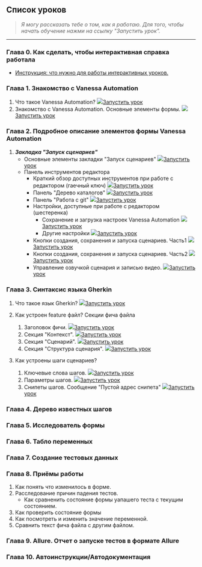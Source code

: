 ﻿## Список уроков
> *Я могу рассказать тебе о том, как я работаю. Для того, чтобы начать обучение нажми на ссылку "Запустить урок".*
---
### Глава 0. Как сделать, чтобы интерактивная справка работала
   * [Инструкция: что нужно для работы интерактивных уроков.](https://github.com/Pr-Mex/vanessa-automation/blob/develop/docs/InteractiveHelp/SettingUpInteractiveHelp.md)


### Глава 1. Знакомство с Vanessa Automation
   1. Что такое Vanessa Automation? ![](mortarboard.png)[Запустить урок](ЧтоТакоеVanessaAutomation)
   1. Знакомство с Vanessa Automation. Основные элементы формы. ![](mortarboard.png)[Запустить урок](ЗнакомствоСVanessaAutomationОсновныеЭлементыФормы)

### Глава 2. Подробное описание элементов формы Vanessa Automation
   1. ***Закладка "Запуск сценариев"***
       - Основные элементы закладки "Запуск сценариев" ![](mortarboard.png)[Запустить урок](ОсновныеЭлементыЗакладкиЗапускСценариев)
       - Панель инструментов редактора
           - Краткий обзор доступных инструментов при работе с редактором (гаечный ключ) ![](mortarboard.png)[Запустить урок](КраткийОбзорДоступныхИнструментовПриРаботеСРедактором)
           - Панель "Дерево каталогов" ![](mortarboard.png)[Запустить урок](ОписаниеПанелиДеревоКаталогов)
           - Панель "Работа с git" ![](mortarboard.png)[Запустить урок](ОписаниеПанелиРаботаСGit)
           - Настройки, доступные при работе с редактором (шестеренка)
              - Сохранение и загрузка настроек Vanessa Automation ![](mortarboard.png)[Запустить урок](НастройкиВПанелиРедактораСохранитьЗагрузитьНастройки)
              - Другие настройки ![](mortarboard.png)[Запустить урок](НастройкиВПанелиРедактораДругиеНастройки)
           - Кнопки создания, сохранения и запуска сценариев. Часть1 ![](mortarboard.png)[Запустить урок](КнопкиЗапускаСценариевЧастьОдин)              
           - Кнопки создания, сохранения и запуска сценариев. Часть2 ![](mortarboard.png)[Запустить урок](КнопкиЗапускаСценариевЧастьДва)              
           - Управление озвучкой сценария и записью видео. ![](mortarboard.png)[Запустить урок](КнопкиОзвучкиИЗаписиВидео)              

### Глава 3. Синтаксис языка Gherkin

   1. Что такое язык Gherkin? ![](mortarboard.png)[Запустить урок](ЧтоТакоеЯзыкGherkin)
   2. Как устроен feature файл? Секции фича файла
       1. Заголовок фичи. ![](mortarboard.png)[Запустить урок](КакУстроенFeatureФайлЗаголовокФичи)
       1. Секция "Контекст". ![](mortarboard.png)[Запустить урок](КакУстроенFeatureФайлСекцияКонтекст)
       1. Секция "Сценарий". ![](mortarboard.png)[Запустить урок](КакУстроенFeatureФайлСекцияСценария)
       1. Секция "Структура сценария". ![](mortarboard.png)[Запустить урок](КакУстроенFeatureФайлСекцияСтруктураСценария)

   3. Как устроены шаги сценариев?
       1. Ключевые слова шагов. ![](mortarboard.png)[Запустить урок](КлючевыеСловаШагов)
       1. Параметры шагов. ![](mortarboard.png)[Запустить урок](ПараметрыШагов)
       1. Снипеты шагов. Сообщение "Пустой адрес снипета" ![](mortarboard.png)[Запустить урок](СнипетыШагов)


### Глава 4. Дерево известных шагов

### Глава 5. Исследователь формы
### Глава 6. Табло переменных

### Глава 7. Создание тестовых данных
### Глава 8. Приёмы работы
   1. Как понять что изменилось в форме.
   1. Расследование причин падения тестов.
       - Как сравненить состояние формы уапашего теста с текущим состоянием.
   1. Как проверить состояние формы
   1. Как посмотреть и изменить значение переменной.
   1. Сравнить текст фича файла с другим файлом.
   
### Глава 9. Allure. Отчет о запуске тестов в формате Allure

### Глава 10. Автоинструкции/Автодокументация
